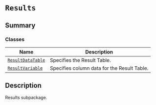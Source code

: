 <!-- vale off -->

<a id="module-ansys.mechanical.stubs.v241.Ansys.Mechanical.DataModel.Results"></a>

<a id="results"></a>

# `Results`

<a id="summary"></a>

## Summary

### Classes

| Name | Description |
|--------------------------------------------------------------------------------------------------------------------------|---------------------------------------------|
| [`ResultDataTable`](ResultDataTable.md#ansys.mechanical.stubs.v241.Ansys.Mechanical.DataModel.Results.ResultDataTable)   | Specifies the Result Table.                 |
| [`ResultVariable`](ResultVariable.md#ansys.mechanical.stubs.v241.Ansys.Mechanical.DataModel.Results.ResultVariable)      | Specifies column data for the Result Table. |

<a id="description"></a>

## Description

Results subpackage.

<!-- !! processed by numpydoc !! -->
<!-- vale on -->
